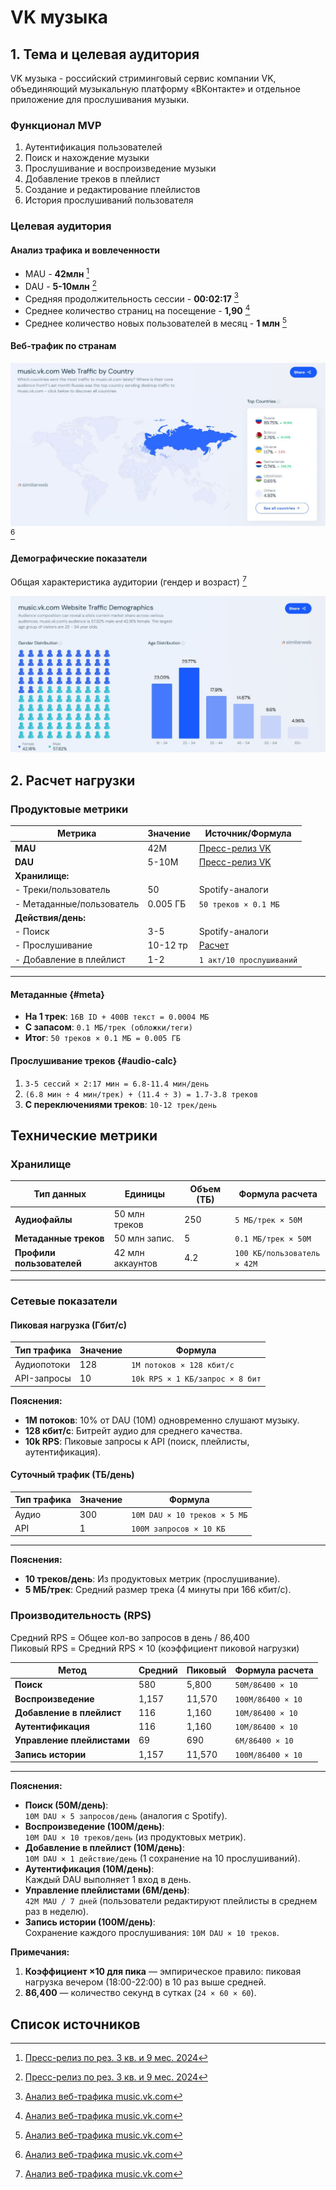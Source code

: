 # VK музыка

## 1. Тема и целевая аудитория

VK музыка - российский стриминговый сервис компании VK, объединяющий музыкальную платформу «ВКонтакте» и отдельное приложение для прослушивания музыки.

### Функционал MVP

1. Аутентификация пользователей
2. Поиск и нахождение музыки
3. Прослушивание и воспроизведение музыки
4. Добавление треков в плейлист
5. Создание и редактирование плейлистов
6. История прослушиваний пользователя

### Целевая аудитория

#### Анализ трафика и вовлеченности
* MAU - **42млн** [^1]
* DAU - **5-10млн** [^1]
* Средняя продолжительность сессии - **00:02:17** [^2]
* Среднее количество страниц на посещение - **1,90** [^2]
* Среднее количество новых пользователей в месяц - **1 млн** [^2]

#### Веб-трафик по странам

[![Traffic by Country](img/Traffic_by_Country.jpg)](https://www.similarweb.com/ru/website/music.vk.com) [^2]

#### Демографические показатели

Общая характеристика аудитории (гендер и возраст) [^2]

[![Demographic Indicators](img/Website_Traffic.jpg)](https://www.similarweb.com/ru/website/music.vk.com) 


## 2. Расчет нагрузки

### Продуктовые метрики

| Метрика                  | Значение         | Источник/Формула                              |
|--------------------------|------------------|-----------------------------------------------|
| **MAU**                  | 42M             | [Пресс-релиз VK](RUS_Press_Release_9M_2024.pdf) |
| **DAU**                  | 5-10M           | [Пресс-релиз VK](RUS_Press_Release_9M_2024.pdf) |
| **Хранилище:**           |                  |                                               |
| - Треки/пользователь             | 50              | Spotify-аналоги                               |
| - Метаданные/пользователь        | 0.005 ГБ        | `50 треков × 0.1 МБ`                              |
| **Действия/день:**       |                  |                                               |
| - Поиск                  | 3-5             | Spotify-аналоги                               |
| - Прослушивание          | 10-12 тр        | [Расчет](#audio-calc)                         |
| - Добавление в плейлист  | 1-2             | `1 акт/10 прослушиваний`                      |

---

#### Метаданные {#meta}
- **На 1 трек**: `16B ID + 400B текст = 0.0004 МБ`  
- **С запасом**: `0.1 МБ/трек (обложки/теги)`  
- **Итог**: `50 треков × 0.1 МБ = 0.005 ГБ`

#### Прослушивание треков {#audio-calc}
1. `3-5 сессий × 2:17 мин = 6.8-11.4 мин/день`  
2. `(6.8 мин ÷ 4 мин/трек) + (11.4 ÷ 3) = 1.7-3.8 треков`  
3. **С переключениями треков**: `10-12 трек/день`

## Технические метрики

### Хранилище
| Тип данных              | Единицы      | Объем (ТБ) | Формула расчета                     |
|-------------------------|--------------|------------|--------------------------------------|
| **Аудиофайлы**          | 50 млн треков| 250        | `5 МБ/трек × 50M`                   |
| **Метаданные треков**   | 50 млн запис.| 5          | `0.1 МБ/трек × 50M`                 |
| **Профили пользователей**| 42 млн аккаунтов | 4.2    | `100 КБ/пользователь × 42M`                 |

---

### Сетевые показатели

#### Пиковая нагрузка (Гбит/с)
| Тип трафика       | Значение | Формула                                |
|--------------------|----------|----------------------------------------|
| Аудиопотоки       | 128      | `1M потоков × 128 кбит/с`              |
| API-запросы       | 10       | `10k RPS × 1 КБ/запрос × 8 бит`        |

**Пояснения:**  
- **1M потоков**: 10% от DAU (10M) одновременно слушают музыку.  
- **128 кбит/с**: Битрейт аудио для среднего качества.  
- **10k RPS**: Пиковые запросы к API (поиск, плейлисты, аутентификация).

#### Суточный трафик (ТБ/день)
| Тип трафика       | Значение | Формула                                |
|--------------------|----------|----------------------------------------|
| Аудио             | 300      | `10M DAU × 10 треков × 5 МБ`           |
| API               | 1        | `100M запросов × 10 КБ`                |

---

**Пояснения:**  
- **10 треков/день**: Из продуктовых метрик (прослушивание).  
- **5 МБ/трек**: Средний размер трека (4 минуты при 166 кбит/с).  

### Производительность (RPS)

Средний RPS = Общее кол-во запросов в день / 86,400  
Пиковый RPS = Средний RPS × 10 (коэффициент пиковой нагрузки)

| Метод                     | Средний | Пиковый  | Формула расчета              |
|---------------------------|---------|----------|-------------------------------|
| **Поиск**                | 580     | 5,800    | `50M/86400 × 10`             |
| **Воспроизведение**      | 1,157   | 11,570   | `100M/86400 × 10`            |
| **Добавление в плейлист**| 116     | 1,160    | `10M/86400 × 10`             |
| **Аутентификация**       | 116     | 1,160    | `10M/86400 × 10`             |
| **Управление плейлистами**| 69     | 690      | `6M/86400 × 10`              |
| **Запись истории**       | 1,157   | 11,570   | `100M/86400 × 10`            |

---

**Пояснения:**  
- **Поиск (50M/день)**:  
  `10M DAU × 5 запросов/день` (аналогия с Spotify).  
- **Воспроизведение (100M/день)**:  
  `10M DAU × 10 треков/день` (из продуктовых метрик).  
- **Добавление в плейлист (10M/день)**:  
  `10M DAU × 1 действие/день` (1 сохранение на 10 прослушиваний).  
- **Аутентификация (10M/день)**:  
  Каждый DAU выполняет 1 вход в день.  
- **Управление плейлистами (6M/день)**:  
  `42M MAU / 7 дней` (пользователи редактируют плейлисты в среднем раз в неделю).  
- **Запись истории (100M/день)**:  
  Сохранение каждого прослушивания: `10M DAU × 10 треков`.  

**Примечания:**  
1. **Коэффициент ×10 для пика** — эмпирическое правило: пиковая нагрузка вечером (18:00-22:00) в 10 раз выше средней.
2. **86,400** — количество секунд в сутках (`24 × 60 × 60`).  


## Список источников

[^1]: [Пресс-релиз по рез. 3 кв. и 9 мес. 2024](https://corp.vkcdn.ru/media/files/RUS_Press_Release_9M_2024.pdf)

[^2]: [Анализ веб-трафика music.vk.com](https://www.similarweb.com/ru/website/music.vk.com)
